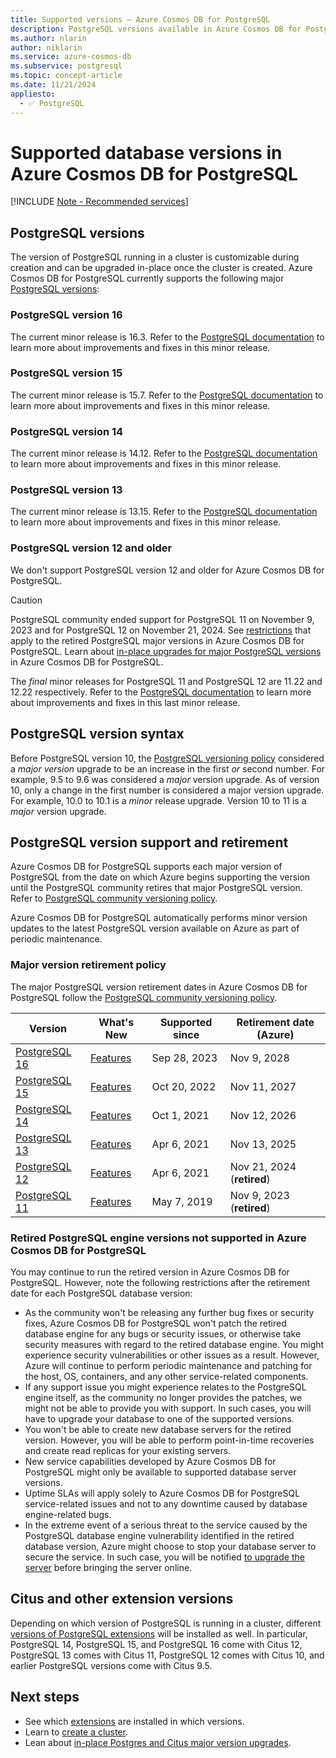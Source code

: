 ```yaml
---
title: Supported versions – Azure Cosmos DB for PostgreSQL
description: PostgreSQL versions available in Azure Cosmos DB for PostgreSQL
ms.author: nlarin
author: niklarin
ms.service: azure-cosmos-db
ms.subservice: postgresql
ms.topic: concept-article
ms.date: 11/21/2024
appliesto:
  - ✅ PostgreSQL
---
```


# Supported database versions in Azure Cosmos DB for PostgreSQL

[!INCLUDE [Note - Recommended services](includes/note-recommended-services.md)]

## PostgreSQL versions

The version of PostgreSQL running in a cluster is customizable during creation and can be upgraded in-place once the cluster is created. Azure Cosmos DB for PostgreSQL currently supports the following major [PostgreSQL versions](https://www.postgresql.org/docs/release/):

### PostgreSQL version 16

The current minor release is 16.3. Refer to the [PostgreSQL documentation](https://www.postgresql.org/docs/release/16.3/) to learn more about improvements and fixes in this minor release.

### PostgreSQL version 15

The current minor release is 15.7. Refer to the [PostgreSQL documentation](https://www.postgresql.org/docs/release/15.7/) to learn more about improvements and fixes in this minor release.

### PostgreSQL version 14

The current minor release is 14.12. Refer to the [PostgreSQL documentation](https://www.postgresql.org/docs/release/14.12/) to learn more about improvements and fixes in this minor release.

### PostgreSQL version 13

The current minor release is 13.15. Refer to the [PostgreSQL documentation](https://www.postgresql.org/docs/release/13.15/) to learn more about improvements and fixes in this minor release.

### PostgreSQL version 12 and older

We don't support PostgreSQL version 12 and older for Azure Cosmos DB for PostgreSQL.

> [!CAUTION]
> PostgreSQL community ended support for PostgreSQL 11 on November 9, 2023 and for PostgreSQL 12 on November 21, 2024. See [restrictions](./reference-versions.md#retired-postgresql-engine-versions-not-supported-in-azure-cosmos-db-for-postgresql) that apply to the retired PostgreSQL major versions in Azure Cosmos DB for PostgreSQL. Learn about [in-place upgrades for major PostgreSQL versions](./concepts-upgrade.md) in Azure Cosmos DB for PostgreSQL.

The *final* minor releases for PostgreSQL 11 and PostgreSQL 12 are 11.22 and 12.22 respectively. Refer to the [PostgreSQL documentation](https://www.postgresql.org/docs/release/11.22/) to learn more about improvements and fixes in this last minor release.

## PostgreSQL version syntax

Before PostgreSQL version 10, the [PostgreSQL versioning policy](https://www.postgresql.org/support/versioning/) considered a _major version_ upgrade to be an increase in the first _or_ second number. For example, 9.5 to 9.6 was considered a _major_ version upgrade. As of version 10, only a change in the first number is considered a major version upgrade. For example, 10.0 to 10.1 is a _minor_ release upgrade. Version 10 to 11 is a
_major_ version upgrade.

## PostgreSQL version support and retirement

Azure Cosmos DB for PostgreSQL supports each major version of PostgreSQL from the date on which Azure begins supporting the version until the PostgreSQL community retires that major PostgreSQL version. Refer to [PostgreSQL community versioning policy](https://www.postgresql.org/support/versioning/).

Azure Cosmos DB for PostgreSQL automatically performs minor version updates to the latest PostgreSQL version available on Azure as part of periodic maintenance.

### Major version retirement policy

The major PostgreSQL version retirement dates in Azure Cosmos DB for PostgreSQL follow the [PostgreSQL community versioning policy](https://www.postgresql.org/support/versioning/).

| Version | What's New | Supported since | Retirement date (Azure)|
| ------- | ---------- | ------------------------ | ---------------------- |
| [PostgreSQL 16](https://www.postgresql.org/about/news/postgresql-16-released-2715/) | [Features](https://www.postgresql.org/docs/16/release-16.html) | Sep 28, 2023 | Nov 9, 2028  |
| [PostgreSQL 15](https://www.postgresql.org/about/news/postgresql-15-released-2526/) | [Features](https://www.postgresql.org/docs/15/release-15.html) | Oct 20, 2022 | Nov 11, 2027 |
| [PostgreSQL 14](https://www.postgresql.org/about/news/postgresql-14-released-2318/) | [Features](https://www.postgresql.org/docs/14/release-14.html) | Oct 1, 2021  | Nov 12, 2026 |
| [PostgreSQL 13](https://www.postgresql.org/about/news/postgresql-13-released-2077/) | [Features](https://www.postgresql.org/docs/13/release-13.html) | Apr 6, 2021  | Nov 13, 2025 |
| [PostgreSQL 12](https://www.postgresql.org/about/news/postgresql-12-released-1976/) | [Features](https://www.postgresql.org/docs/12/release-12.html) | Apr 6, 2021  | Nov 21, 2024 (**retired**) | 
| [PostgreSQL 11](https://www.postgresql.org/about/news/postgresql-11-released-1894/) | [Features](https://www.postgresql.org/docs/11/release-11.html) | May 7, 2019  | Nov 9, 2023  (**retired**) |

### Retired PostgreSQL engine versions not supported in Azure Cosmos DB for PostgreSQL

You may continue to run the retired version in Azure Cosmos DB for PostgreSQL.
However, note the following restrictions after the retirement date for each PostgreSQL database version:

- As the community won't be releasing any further bug fixes or security fixes, Azure Cosmos DB for PostgreSQL won't patch the retired database engine for any bugs or security issues, or otherwise take security measures with regard to the retired database engine. You might experience security vulnerabilities or other issues as a result. However, Azure will continue to perform periodic maintenance and patching for the host, OS, containers, and any other service-related components.
- If any support issue you might experience relates to the PostgreSQL engine itself, as the community no longer provides the patches, we might not be able to provide you with support. In such cases, you will have to upgrade your database to one of the supported versions.
- You won't be able to create new database servers for the retired version. However, you will be able to perform point-in-time recoveries and create read replicas for your existing servers.
- New service capabilities developed by Azure Cosmos DB for PostgreSQL might only be available to supported database server versions.
- Uptime SLAs will apply solely to Azure Cosmos DB for PostgreSQL service-related issues and not to any downtime caused by database engine-related bugs.  
- In the extreme event of a serious threat to the service caused by the PostgreSQL database engine vulnerability identified in the retired database version, Azure might choose to stop your database server to secure the service. In such case, you will be notified [to upgrade the server](./howto-upgrade.md) before bringing the server online.

## Citus and other extension versions

Depending on which version of PostgreSQL is running in a cluster, different [versions of PostgreSQL extensions](reference-extensions.md) will be installed as well. In particular, PostgreSQL 14, PostgreSQL 15, and PostgreSQL 16 come with Citus 12, PostgreSQL 13 comes with Citus 11, PostgreSQL 12 comes with Citus 10, and earlier PostgreSQL versions come with Citus 9.5.

## Next steps

* See which [extensions](reference-extensions.md) are installed in which versions.
* Learn to [create a cluster](quickstart-create-portal.md).
* Lean about [in-place Postgres and Citus major version upgrades](./concepts-upgrade.md).
